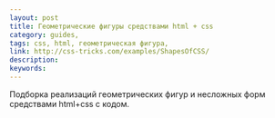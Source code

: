 ```yaml
---
layout: post
title: Геометрические фигуры средствами html + css
category: guides, 
tags: css, html, геометрическая фигура, 
link: http://css-tricks.com/examples/ShapesOfCSS/
description: 
keywords: 
---
```


<p>Подборка реализаций геометрических фигур и несложных форм средствами html+css с кодом.</p>
